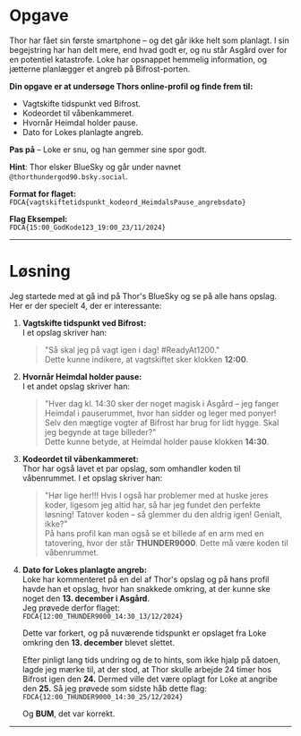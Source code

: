 # Opgave

Thor har fået sin første smartphone – og det går ikke helt som planlagt. I sin begejstring har han delt mere, end hvad godt er, og nu står Asgård over for en potentiel katastrofe. Loke har opsnappet hemmelig information, og jætterne planlægger et angreb på Bifrost-porten.

**Din opgave er at undersøge Thors online-profil og finde frem til:**
- Vagtskifte tidspunkt ved Bifrost.
- Kodeordet til våbenkammeret.
- Hvornår Heimdal holder pause.
- Dato for Lokes planlagte angreb.

**Pas på** – Loke er snu, og han gemmer sine spor godt.

**Hint**: Thor elsker BlueSky og går under navnet `@thorthundergod90.bsky.social`.

**Format for flaget:**  
`FDCA{vagtskiftetidspunkt_kodeord_HeimdalsPause_angrebsdato}`

**Flag Eksempel:**  
`FDCA{15:00_GodKode123_19:00_23/11/2024}`

---

# Løsning

Jeg startede med at gå ind på Thor's BlueSky og se på alle hans opslag. Her er der specielt 4, der er interessante:  

1. **Vagtskifte tidspunkt ved Bifrost:**  
   I et opslag skriver han:  
   > "Så skal jeg på vagt igen i dag! #ReadyAt1200."  
   Dette kunne indikere, at vagtskiftet sker klokken **12:00**.  

2. **Hvornår Heimdal holder pause:**  
   I et andet opslag skriver han:  
   > "Hver dag kl. 14:30 sker der noget magisk i Asgård – jeg fanger Heimdal i pauserummet, hvor han sidder og leger med ponyer! Selv den mægtige vogter af Bifrost har brug for lidt hygge. Skal jeg begynde at tage billeder?"  
   Dette kunne betyde, at Heimdal holder pause klokken **14:30**.  

3. **Kodeordet til våbenkammeret:**  
   Thor har også lavet et par opslag, som omhandler koden til våbenrummet. I et opslag skriver han:  
   > "Hør lige her!!! Hvis I også har problemer med at huske jeres koder, ligesom jeg altid har, så har jeg fundet den perfekte løsning! Tatover koden – så glemmer du den aldrig igen! Genialt, ikke?"  
   På hans profil kan man også se et billede af en arm med en tatovering, hvor der står **THUNDER9000**. Dette må være koden til våbenrummet.  

4. **Dato for Lokes planlagte angreb:**  
   Loke har kommenteret på en del af Thor's opslag og på hans profil havde han et opslag, hvor han snakkede omkring, at der kunne ske noget den **13. december i Asgård**.  
   Jeg prøvede derfor flaget:  
   `FDCA{12:00_THUNDER9000_14:30_13/12/2024}`  

   Dette var forkert, og på nuværende tidspunkt er opslaget fra Loke omkring den **13. december** blevet slettet.  

   Efter pinligt lang tids undring og de to hints, som ikke hjalp på datoen, lagde jeg mærke til, at der stod, at Thor skulle arbejde 24 timer hos Bifrost igen den **24.** Dermed ville det være oplagt for Loke at angribe den **25.** Så jeg prøvede som sidste håb dette flag:  
   `FDCA{12:00_THUNDER9000_14:30_25/12/2024}`  

   Og **BUM**, det var korrekt.

---


